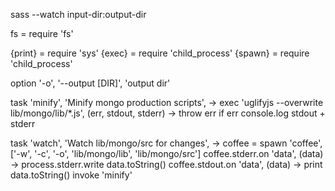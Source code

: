 sass --watch input-dir:output-dir

fs = require 'fs'

{print} = require 'sys'
{exec} = require 'child_process'
{spawn} = require 'child_process'

option '-o', '--output [DIR]', 'output dir'

task 'minify', 'Minify mongo production scripts', ->
  exec 'uglifyjs --overwrite lib/mongo/lib/*.js', (err, stdout, stderr) ->
    throw err if err
    console.log stdout + stderr

task 'watch', 'Watch lib/mongo/src for changes', ->
  coffee = spawn 'coffee', ['-w', '-c', '-o', 'lib/mongo/lib', 'lib/mongo/src']
  coffee.stderr.on 'data', (data) ->
    process.stderr.write data.toString()
  coffee.stdout.on 'data', (data) ->
    print data.toString()
    invoke 'minify'